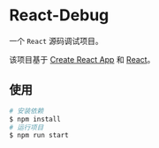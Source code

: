 # React-Debug

一个 `React` 源码调试项目。

该项目基于 [Create React App](https://github.com/facebook/create-react-app) 和 [React](https://github.com/facebook/react)。

## 使用

```bash
# 安装依赖
$ npm install
# 运行项目
$ npm run start
```


